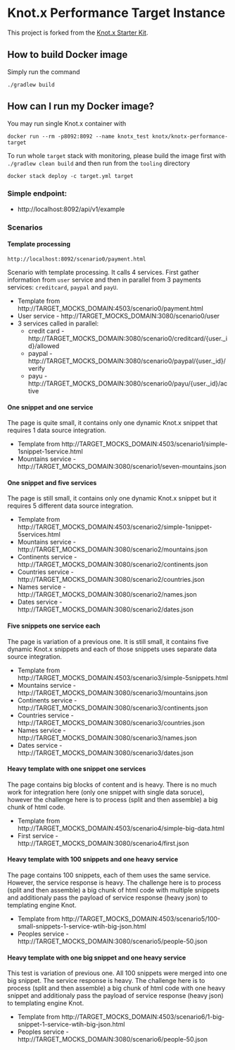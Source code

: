 # Knot.x Performance Target Instance
This project is forked from the [Knot.x Starter Kit](https://github.com/Knotx/knotx-starter-kit).

## How to build Docker image
Simply run the command
```
./gradlew build
```

## How can I run my Docker image?
You may run single Knot.x container with
```
docker run --rm -p8092:8092 --name knotx_test knotx/knotx-performance-target
```

To run whole `target` stack with monitoring, please build the image first with `./gradlew clean build`
and then run from the `tooling` directory
```
docker stack deploy -c target.yml target
```

### Simple endpoint:
- http://localhost:8092/api/v1/example

### Scenarios

#### Template processing 

```
http://localhost:8092/scenario0/payment.html
```
 
Scenario with template processing. It calls 4 services. First gather information from `user` service and then in parallel from 3 payments services: `creditcard`, `paypal` and `payU`.

 - Template from http://TARGET_MOCKS_DOMAIN:4503/scenario0/payment.html
 - User service - http://TARGET_MOCKS_DOMAIN:3080/scenario0/user
 - 3 services called in parallel:
    - credit card - http://TARGET_MOCKS_DOMAIN:3080/scenario0/creditcard/{user._id}/allowed
    - paypal - http://TARGET_MOCKS_DOMAIN:3080/scenario0/paypal/{user._id}/verify
    - payu - http://TARGET_MOCKS_DOMAIN:3080/scenario0/payu/{user._id}/active
    
#### One snippet and one service     

The page is quite small, it contains only one dynamic Knot.x snippet that requires 1 data source integration.

 - Template from http://TARGET_MOCKS_DOMAIN:4503/scenario1/simple-1snippet-1service.html
 - Mountains service - http://TARGET_MOCKS_DOMAIN:3080/scenario1/seven-mountains.json

#### One snippet and five services

The page is still small, it contains only one dynamic Knot.x snippet but it requires 5 different data source integration.

 - Template from http://TARGET_MOCKS_DOMAIN:4503/scenario2/simple-1snippet-5services.html
 - Mountains service - http://TARGET_MOCKS_DOMAIN:3080/scenario2/mountains.json
 - Continents service - http://TARGET_MOCKS_DOMAIN:3080/scenario2/continents.json
 - Countries service - http://TARGET_MOCKS_DOMAIN:3080/scenario2/countries.json
 - Names service - http://TARGET_MOCKS_DOMAIN:3080/scenario2/names.json
 - Dates service - http://TARGET_MOCKS_DOMAIN:3080/scenario2/dates.json
 

#### Five snippets one service each

The page is variation of a previous one. It is still small, it contains five dynamic Knot.x snippets and each of those snippets uses separate data source integration.

 - Template from http://TARGET_MOCKS_DOMAIN:4503/scenario3/simple-5snippets.html
 - Mountains service - http://TARGET_MOCKS_DOMAIN:3080/scenario3/mountains.json
 - Continents service - http://TARGET_MOCKS_DOMAIN:3080/scenario3/continents.json
 - Countries service - http://TARGET_MOCKS_DOMAIN:3080/scenario3/countries.json
 - Names service - http://TARGET_MOCKS_DOMAIN:3080/scenario3/names.json
 - Dates service - http://TARGET_MOCKS_DOMAIN:3080/scenario3/dates.json
 
#### Heavy template with one snippet one services     

The page contains big blocks of content and is heavy. There is no much work for integration here (only one snippet with single data soruce), however the challenge here is to process (split and then assemble) a big chunk of html code.

 - Template from http://TARGET_MOCKS_DOMAIN:4503/scenario4/simple-big-data.html
 - First service - http://TARGET_MOCKS_DOMAIN:3080/scenario4/first.json 
 
#### Heavy template with 100 snippets and one heavy service     
 
 The page contains 100 snippets, each of them uses the same service. However, the service response is heavy. The challenge here is to process (split and then assemble) a big chunk of html code with multiple snippets and additionaly pass the payload of service response (heavy json) to templating engine Knot.
 
  - Template from http://TARGET_MOCKS_DOMAIN:4503/scenario5/100-small-snippets-1-service-wtih-big-json.html
  - Peoples service - http://TARGET_MOCKS_DOMAIN:3080/scenario5/people-50.json 
  
#### Heavy template with one big snippet and one heavy service
 
 This test is variation of previous one. All 100 snippets were merged into one big snippet. The service response is heavy. The challenge here is to process (split and then assemble) a big chunk of html code with one heavy snippet and additionaly pass the payload of service response (heavy json) to templating engine Knot. 
 
   - Template from http://TARGET_MOCKS_DOMAIN:4503/scenario6/1-big-snippet-1-service-wtih-big-json.html
   - Peoples service - http://TARGET_MOCKS_DOMAIN:3080/scenario6/people-50.json 
